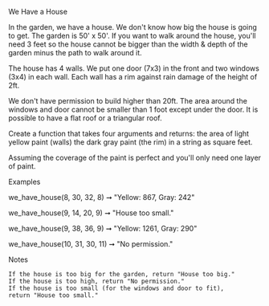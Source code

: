 We Have a House

In the garden, we have a house. 
We don't know how big the house is going to get. The garden is 50' x 50'. 
If you want to walk around the house, you'll need 3 feet so the house cannot 
be bigger than the width & depth of the garden minus the path to walk around 
it.

The house has 4 walls. We put one door (7x3) in the front and two windows (3x4)
in each wall. Each wall has a rim against rain damage of the height of 2ft.

We don't have permission to build higher than 20ft. 
The area around the windows and door cannot be smaller than 1 foot except 
under the door. 
It is possible to have a flat roof or a triangular roof.

Create a function that takes four arguments and returns:
the area of light yellow paint (walls)
the dark gray paint (the rim)
in a string as square feet. 

Assuming the coverage of the paint is perfect and you'll only need one layer of
paint.

Examples

we_have_house(8, 30, 32, 8) ➞ "Yellow: 867, Gray: 242"

we_have_house(9, 14, 20, 9) ➞ "House too small."

we_have_house(9, 38, 36, 9) ➞ "Yellow: 1261, Gray: 290"

we_have_house(10, 31, 30, 11) ➞ "No permission."

Notes

    If the house is too big for the garden, return "House too big."
    If the house is too high, return "No permission."
    If the house is too small (for the windows and door to fit), 
    return "House too small."
